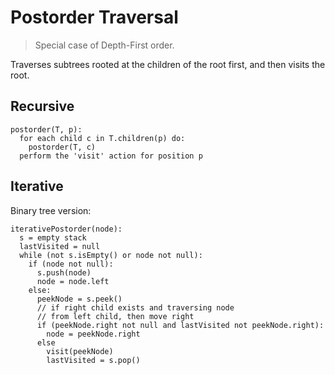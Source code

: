 # Postorder Traversal

> Special case of Depth-First order.

Traverses subtrees rooted at the children of the root first, and then visits the root.

## Recursive

```
postorder(T, p):
  for each child c in T.children(p) do:
    postorder(T, c)
  perform the 'visit' action for position p
```

## Iterative

Binary tree version:

```
iterativePostorder(node):
  s = empty stack
  lastVisited = null
  while (not s.isEmpty() or node not null):
    if (node not null):
      s.push(node)
      node = node.left
    else:
      peekNode = s.peek()
      // if right child exists and traversing node
      // from left child, then move right
      if (peekNode.right not null and lastVisited not peekNode.right):
        node = peekNode.right
      else
        visit(peekNode)
        lastVisited = s.pop()
```
